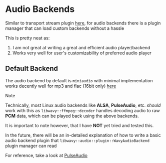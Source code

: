 # Audio Backends

Similar to transport stream plugin [here](https://github.com/Oinkognito/Wavy/blob/main/libwavy/tsfetcher/plugin/README.md), for audio backends there is a plugin manager that can load custom backends without a hassle

This is pretty neat as:

1. I am not great at writing a great and efficient audio player/backend
2. Works very well for user's customizability of preferred audio player

## Default Backend 

The audio backend by default is `miniaudio` with minimal implementation works decently well for mp3 and flac (16bit only) [here](https://github.com/Oinkognito/Wavy/blob/main/libwavy/audio/backends/miniaudio/entry.hpp)

> [!NOTE]
> 
> Technically, most Linux audio backends like **ALSA**, **PulseAudio**, etc.
> *should* work with this as `libwavy::ffmpeg::decoder` handles decoding audio
> to raw **PCM** data, which can be played back using the above backends.
> 
> It is important to note however, that I have **NOT** yet tried and tested this.
> 

In the future, there will be an in-detailed explanation of how to write a basic audio backend plugin that `libwavy::audio::plugin::WavyAudioBackend` plugin manager can read

For reference, take a look at [PulseAudio](https://github.com/Oinkognito/Wavy/blob/main/libwavy/audio/backends/pulseaudio/entry.hpp)
